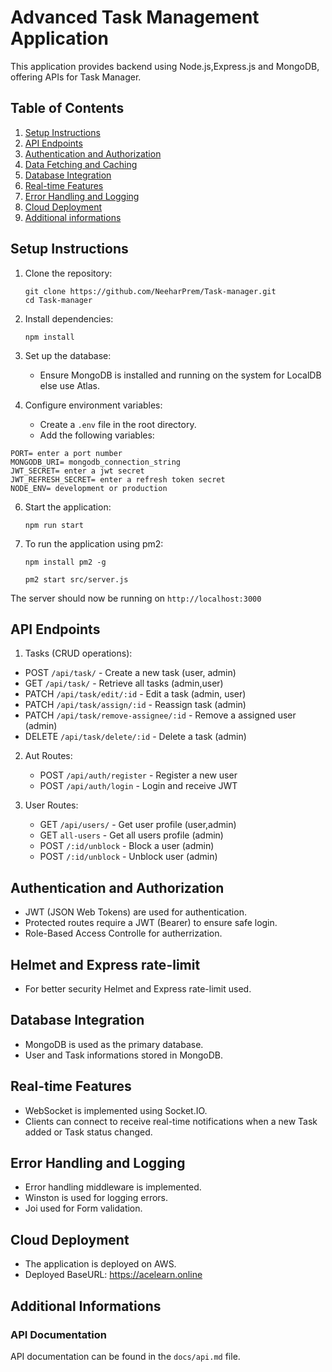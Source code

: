 # Advanced Task Management Application

This application provides backend using Node.js,Express.js and MongoDB, offering APIs for Task Manager.

## Table of Contents
1. [Setup Instructions](#setup-instructions)
2. [API Endpoints](#api-endpoints)
3. [Authentication and Authorization](#authentication-and-authorization)
4. [Data Fetching and Caching](#data-fetching-and-caching)
5. [Database Integration](#database-integration)
6. [Real-time Features](#real-time-features)
7. [Error Handling and Logging](#error-handling-and-logging)
8. [Cloud Deployment](#cloud-deployment)
9. [Additional informations](#additional-informations)

## Setup Instructions

1. Clone the repository:
   ```
   git clone https://github.com/NeeharPrem/Task-manager.git
   cd Task-manager
   ```

2. Install dependencies:
   ```
   npm install
   ```

3. Set up the database:
   - Ensure MongoDB is installed and running on the system for LocalDB else use Atlas.

5. Configure environment variables:
   - Create a `.env` file in the root directory.
   - Add the following variables:
     
```
PORT= enter a port number
MONGODB_URI= mongodb_connection_string 
JWT_SECRET= enter a jwt secret
JWT_REFRESH_SECRET= enter a refresh token secret
NODE_ENV= development or production
```

6. Start the application:
   ```
   npm run start
   ```

6. To run the application using pm2:
   ```
   npm install pm2 -g

   pm2 start src/server.js
   ```

The server should now be running on `http://localhost:3000`

## API Endpoints

1.  Tasks (CRUD operations):
   - POST `/api/task/` - Create a new task (user, admin)
   - GET `/api/task/` - Retrieve all tasks (admin,user)
   - PATCH `/api/task/edit/:id` - Edit a task (admin, user)
   - PATCH `/api/task/assign/:id` - Reassign task (admin)
   - PATCH `/api/task/remove-assignee/:id` - Remove a assigned user (admin)
   - DELETE `/api/task/delete/:id` - Delete a task (admin)

2. Aut Routes:
   - POST `/api/auth/register` - Register a new user
   - POST `/api/auth/login` - Login and receive JWT

3. User Routes:
   - GET `/api/users/` - Get user profile (user,admin)
   - GET `all-users` - Get all users profile (admin)
   - POST `/:id/unblock` - Block a user (admin)
   - POST `/:id/unblock` - Unblock user (admin)

## Authentication and Authorization

- JWT (JSON Web Tokens) are used for authentication.
- Protected routes require a JWT (Bearer) to ensure safe login.
- Role-Based Access Controlle for autherrization.

## Helmet and Express rate-limit

- For better security Helmet and Express rate-limit used.

## Database Integration

- MongoDB is used as the primary database.
- User and Task informations stored in MongoDB.

## Real-time Features

- WebSocket is implemented using Socket.IO.
- Clients can connect to receive real-time notifications when a new Task added or Task status changed.

## Error Handling and Logging

- Error handling middleware is implemented.
- Winston is used for logging errors.
- Joi used for Form validation.

## Cloud Deployment

- The application is deployed on AWS.
- Deployed BaseURL: https://acelearn.online

## Additional Informations
### API Documentation

API documentation can be found in the `docs/api.md` file.